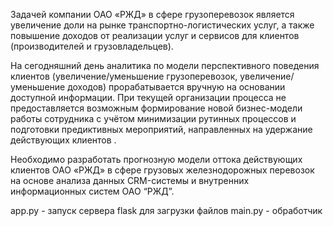Задачей компании ОАО «РЖД» в сфере грузоперевозок является увеличение доли на рынке транспортно-логистических услуг, а также повышение доходов от реализации услуг и сервисов для клиентов (производителей и грузовладельцев).

На сегодняшний день аналитика по модели перспективного поведения клиентов (увеличение/уменьшение грузоперевозок, увеличение/уменьшение доходов) прорабатывается вручную на основании доступной информации. При текущей организации процесса не предоставляется возможным формирование новой бизнес-модели работы сотрудника с учётом минимизации рутинных процессов и подготовки предиктивных мероприятий, направленных на удержание действующих клиентов .

Необходимо разработать прогнозную модели оттока действующих клиентов ОАО «РЖД» в сфере грузовых железнодорожных перевозок на основе анализа данных CRM-системы и внутренних информационных систем ОАО “РЖД”.

app.py - запуск сервера flask для загрузки файлов
main.py - обработчик
